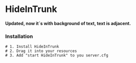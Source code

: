 # HideInTrunk

#### Updated, now it´s with background of text, text is adjacent.

### Installation
```
# 1. Install HideInTrunk
# 2. Drag it into your resources
# 3. Add "start HideInTrunk" to you server.cfg
```
